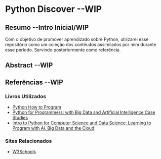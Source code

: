 # Python Discover --WIP

## Resumo --Intro Inicial/WIP
Com o objetivo de promover aprendizado sobre Python, utilizarei esse repositório como um coleção dos contéudos assimilados por mim durante esse período. Servindo posteriormente como referência.

## Abstract --WIP


## Referências --WIP



### Livros Utilizados
- [Python How to Program](https://www.amazon.com.br/Python-How-Program-Harvey-Deitel/dp/0130923613/ref=sr_1_11?__mk_pt_BR=%C3%85M%C3%85%C5%BD%C3%95%C3%91&crid=3OTUQKQKXGHP4&keywords=python+how&qid=1702740483&s=books&sprefix=python+how%2Cstripbooks%2C217&sr=1-11)
- [Python for Programmers: with Big Data and Artificial Intelligence Case Studies](https://www.amazon.com.br/Python-Programmers-Artificial-Intelligence-Studies/dp/0135224330/ref=sr_1_2?qid=1702740462&refinements=p_lbr_books_authors_browse-bin%3AH.M.+Deitel&s=books&sr=1-2&ufe=app_do%3Aamzn1.fos.4bb5663b-6f7d-4772-84fa-7c7f565ec65b)
- [Intro to Python for Computer Science and Data Science: Learning to Program with Ai, Big Data and the Cloud](https://www.amazon.com.br/Intro-Python-Computer-Science-Data/dp/0135404673/ref=sr_1_1?qid=1702740462&refinements=p_lbr_books_authors_browse-bin%3AH.M.+Deitel&s=books&sr=1-1&ufe=app_do%3Aamzn1.fos.25548f35-0de7-44b3-b28e-0f56f3f96147)

### Sites Relacionados
- [W3Schools](https://www.w3schools.com/python/default.asp)